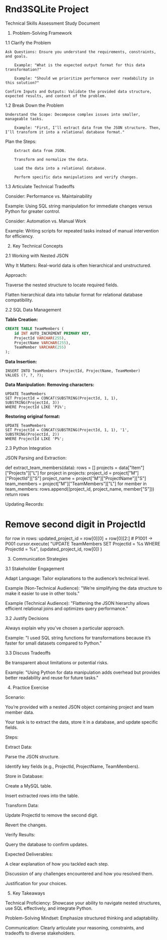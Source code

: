 # Rnd3SQLite Project

Technical Skills Assessment Study Document

1. Problem-Solving Framework

1.1 Clarify the Problem

    Ask Questions: Ensure you understand the requirements, constraints, and goals.

        Example: "What is the expected output format for this data transformation?"

        Example: "Should we prioritize performance over readability in this solution?"

    Confirm Inputs and Outputs: Validate the provided data structure, expected results, and context of the problem.

1.2 Break Down the Problem

    Understand the Scope: Decompose complex issues into smaller, manageable tasks.

        Example: "First, I’ll extract data from the JSON structure. Then, I’ll transform it into a relational database format."

Plan the Steps:

        Extract data from JSON.

        Transform and normalize the data.

        Load the data into a relational database.

        Perform specific data manipulations and verify changes.

1.3 Articulate Technical Tradeoffs

Consider: Performance vs. Maintainability

Example: Using SQL string manipulation for immediate changes versus Python for greater control.

Consider: Automation vs. Manual Work

Example: Writing scripts for repeated tasks instead of manual intervention for efficiency.

2. Key Technical Concepts

2.1 Working with Nested JSON

Why It Matters: Real-world data is often hierarchical and unstructured.

Approach:

Traverse the nested structure to locate required fields.

Flatten hierarchical data into tabular format for relational database compatibility.

2.2 SQL Data Management

**Table Creation:**
```sql
CREATE TABLE TeamMembers (
    id INT AUTO_INCREMENT PRIMARY KEY,
    ProjectId VARCHAR(255),
    ProjectName VARCHAR(255),
    TeamMember VARCHAR(255)
);
```

**Data Insertion:**
```
INSERT INTO TeamMembers (ProjectId, ProjectName, TeamMember)
VALUES (?, ?, ?);
```

**Data Manipulation:**
**Removing characters:**
```
UPDATE TeamMembers
SET ProjectId = CONCAT(SUBSTRING(ProjectId, 1, 1), SUBSTRING(ProjectId, 3))
WHERE ProjectId LIKE 'P1%';
```

**Restoring original format:**
```
UPDATE TeamMembers
SET ProjectId = CONCAT(SUBSTRING(ProjectId, 1, 1), '1', SUBSTRING(ProjectId, 2))
WHERE ProjectId LIKE 'P%';
```

2.3 Python Integration

JSON Parsing and Extraction:

def extract_team_members(data):
    rows = []
    projects = data["Item"]["Projects"]["L"]
    for project in projects:
        project_id = project["M"]["ProjectId"]["S"]
        project_name = project["M"]["ProjectName"]["S"]
        team_members = project["M"]["TeamMembers"]["L"]
        for member in team_members:
            rows.append((project_id, project_name, member["S"]))
    return rows

Updating Records:

# Remove second digit in ProjectId
for row in rows:
    updated_project_id = row[0][0] + row[0][2:]  # P1001 -> P001
    cursor.execute(
        "UPDATE TeamMembers SET ProjectId = %s WHERE ProjectId = %s",
        (updated_project_id, row[0])
    )

3. Communication Strategies

3.1 Stakeholder Engagement

Adapt Language: Tailor explanations to the audience’s technical level.

Example (Non-Technical Audience): "We’re simplifying the data structure to make it easier to use in other tools."

Example (Technical Audience): "Flattening the JSON hierarchy allows efficient relational joins and optimizes query performance."

3.2 Justify Decisions

Always explain why you’ve chosen a particular approach.

Example: "I used SQL string functions for transformations because it’s faster for small datasets compared to Python."

3.3 Discuss Tradeoffs

Be transparent about limitations or potential risks.

Example: "Using Python for data manipulation adds overhead but provides better readability and reuse for future tasks."

4. Practice Exercise

Scenario:

You’re provided with a nested JSON object containing project and team member data.

Your task is to extract the data, store it in a database, and update specific fields.

Steps:

Extract Data:

Parse the JSON structure.

Identify key fields (e.g., ProjectId, ProjectName, TeamMembers).

Store in Database:

Create a MySQL table.

Insert extracted rows into the table.

Transform Data:

Update ProjectId to remove the second digit.

Revert the changes.

Verify Results:

Query the database to confirm updates.

Expected Deliverables:

A clear explanation of how you tackled each step.

Discussion of any challenges encountered and how you resolved them.

Justification for your choices.

5. Key Takeaways

Technical Proficiency: Showcase your ability to navigate nested structures, use SQL effectively, and integrate Python.

Problem-Solving Mindset: Emphasize structured thinking and adaptability.

Communication: Clearly articulate your reasoning, constraints, and tradeoffs to diverse stakeholders.